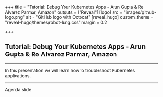 +++
title = "Tutorial: Debug Your Kubernetes Apps - Arun Gupta & Re Alvarez Parmar, Amazon"
outputs = ["Reveal"]
[logo]
src = "images/github-logo.png"
alt = "GitHub logo with Octocat"
[reveal_hugo]
custom_theme = "reveal-hugo/themes/robot-lung.css"
margin = 0.2

+++

## Tutorial: Debug Your Kubernetes Apps - Arun Gupta & Re Alvarez Parmar, Amazon


---

In this presentation we will learn how to troubleshoot Kubernetes applications. 

---

Agenda slide

